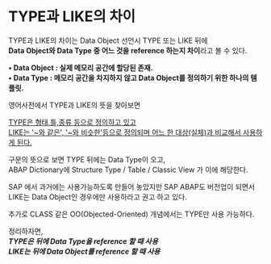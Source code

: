# TYPE과 LIKE의 차이

TYPE과 LIKE의 차이는 Data Object 선언시 TYPE 또는 LIKE 뒤에 <br>
**Data Object와 Data Type 중 어느 것을 reference 하는지 차이**라고 볼 수 있다.

**• Data Object : 실제 메모리 공간에 할당된 존재. <br>**
**• Data Type : 메모리 공간을 차지하지 않고 Data Object를 정의하기 위한 하나의 템플릿.**

영어사전에서 TYPE과 LIKE의 뜻을 찾아보면 <br>

<U>TYPE은 형태,틀,종류 등으로 정의하고 있고 <br>
LIKE는 '~와 같은', '~와 비슷한'등으로 정의되며 어느 한 대상(실체)과 비교해서 사용하게 된다.</U>

구문의 뜻으로 보면 TYPE 뒤에는 Data Type이 오고, <br>
ABAP Dictionary에 Structure Type / Table / Classic View 가 이에 해당한다.

SAP 에서 과거에는 사용가능하도록 만들어 놓았지만 SAP ABAP도 버전업이 되면서 <br>
LIKE는 Data Object인 경우에만 사용하라고 권고 하고 있다.

추가로 CLASS 같은 OO(Objected-Oriented) 개념에서는 TYPE만 사용 가능하다.

정리하자면, <br>
***TYPE은 뒤에 Data Type을 reference 할 때 사용*** <br>
***LIKE는 뒤에 Data Object를 reference 할 때 사용***